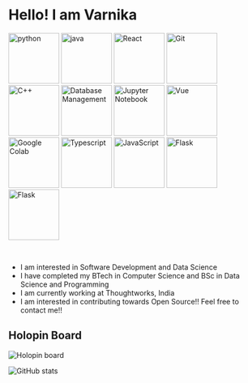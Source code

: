 # Hello! I am Varnika

[<img src="https://cdn.iconscout.com/icon/free/png-256/python-3521655-2945099.png" alt="python" width="100">](https://docs.python.org/3/library/index.html "Python")
[<img src="https://cdn.iconscout.com/icon/free/png-128/java-2038875-1720088.png" alt="java" width="100">](https://docs.oracle.com/en/java/ "Java")
[<img src="https://cdn.iconscout.com/icon/free/png-512/free-react-4-1175110.png" alt="React" width="100">](https://react.dev/ "React")
[<img src="https://cdn.iconscout.com/icon/free/png-512/free-git-17-1175218.png" alt="Git" width="100" >](https://git-scm.com/ "Git")
[<img src="https://cdn.iconscout.com/icon/free/png-512/free-c-4-226082.png" alt="C++" width="100">](https://devdocs.io/cpp/ "C++")
[<img src="https://cdn.iconscout.com/icon/free/png-512/free-database-3114444-2598222.png" alt="Database Management" width="100">](https://www.javatpoint.com/what-is-database "Database")
[<img src="https://cdn.iconscout.com/icon/free/png-512/free-jupyter-3521524-2945027.png" alt="Jupyter Notebook" width="100">](https://jupyter.org/ "Jupyter")
[<img src="https://cdn.iconscout.com/icon/premium/png-512-thumb/vue-2752030-2284847.png" alt="Vue" width="100">](https://vuejs.org/ "Vue")
[<img src="https://colab.research.google.com/img/colab_favicon_256px.png" alt="Google Colab" width="100">](https://research.google.com/colaboratory/ "Google colab")
[<img src="https://titrias.com/files/2022/04/typescript.png" alt="Typescript" width="100">](https://www.typescriptlang.org/ "Typescript")
[<img src="https://static.javatpoint.com/images/javascript/javascript_logo.png" alt="JavaScript" width="100">](https://www.w3schools.com/js/ "Javascript")
[<img src="https://blog.appseed.us/content/images/2024/01/cover-flask.jpg" alt="Flask" height="100">]([https://flask.palletsprojects.com/en/3.0.x/](https://flask.palletsprojects.com/en/3.0.x/) "Flask")
[<img src="https://upload.wikimedia.org/wikipedia/commons/thumb/2/29/Postgresql_elephant.svg/240px-Postgresql_elephant.svg.png" alt="Flask" height="100">]([https://www.w3schools.com/postgresql/index.php](https://www.w3schools.com/postgresql/index.php) "PostgreSQL")




<br>
<ul>
  <li>I am interested in Software Development and Data Science</li>
  <li>I have completed my BTech in Computer Science and BSc in Data Science and Programming</li>
  <li>I am currently working at Thoughtworks, India</li>
  <li>I am interested in contributing towards Open Source!! Feel free to contact me!!</li>
</ul>


## Holopin Board
![Holopin board](https://holopin.me/varnikab)

![GitHub stats](https://github-readme-stats.vercel.app/api?username=VarnikaB&theme=transparent&&layout=donut&show_icons=true&count_private=true&hide_border=true&hide_rank=true&hide=stars,contribs&show=prs_merged_percentage)
